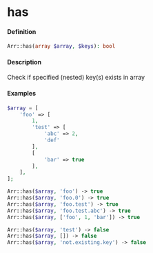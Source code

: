 # has

#### Definition

```php
Arr::has(array $array, $keys): bool
```

#### Description

Check if specified \(nested\) key\(s\) exists in array

#### Examples

```php
$array = [
    'foo' => [
        1,
        'test' => [
            'abc' => 2,
            'def'
        ],
        [
            'bar' => true
        ],
    ],
];

Arr::has($array, 'foo') -> true
Arr::has($array, 'foo.0') -> true
Arr::has($array, 'foo.test') -> true
Arr::has($array, 'foo.test.abc') -> true
Arr::has($array, ['foo', 1, 'bar']) -> true

Arr::has($array, 'test') -> false
Arr::has($array, []) -> false
Arr::has($array, 'not.existing.key') -> false
```

